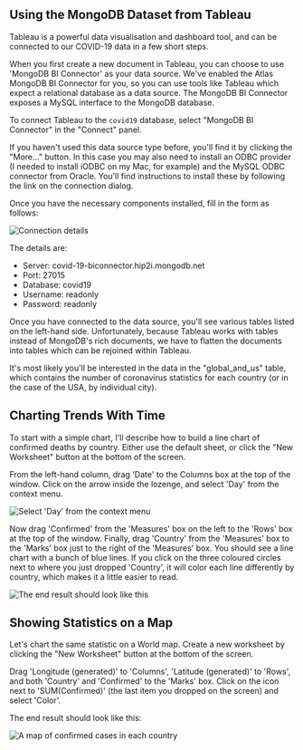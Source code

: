 ## Using the MongoDB Dataset from Tableau

Tableau is a powerful data visualisation and dashboard tool,
and can be connected to our COVID-19 data in a few short steps.

When you first create a new document in Tableau, you can choose to use 'MongoDB BI Connector' as your data source.
We've enabled the Atlas MongoDB BI Connector for you, so you can use tools like Tableau which expect a relational database as a data source.
The MongoDB BI Connector exposes a MySQL interface to the MongoDB database.

To connect Tableau to the `covid19` database, select "MongoDB BI Connector" in the "Connect" panel.

If you haven't used this data source type before, you'll find it by clicking the "More..." button.
In this case you may also need to install an ODBC provider (I needed to install iODBC on my Mac, for example) and the MySQL ODBC connector from Oracle. You'll find instructions to install these by following the link on the connection dialog.

Once you have the necessary components installed,  fill in the form as follows:

![Connection details](images/connect_dialog.png)

The details are:

- Server: covid-19-biconnector.hip2i.mongodb.net
- Port: 27015
- Database: covid19
- Username: readonly
- Password: readonly

Once you have connected to the data source, you'll see various tables listed on the left-hand side. Unfortunately, because Tableau works with tables instead of MongoDB's rich documents, we have to flatten the documents into tables which can be rejoined within Tableau.

It's most likely you'll be interested in the data in the "global_and_us" table, which contains the number of coronavirus statistics for each country (or in the case of the USA, by individual city).

## Charting Trends With Time

To start with a simple chart, I'll describe how to build a line chart of confirmed deaths by country. Either use the default sheet, or click the "New Worksheet" button at the bottom of the screen.

From the left-hand column, drag 'Date' to the Columns box at the top of the window. Click on the arrow inside the lozenge, and select 'Day' from the context menu.

![Select 'Day' from the context menu](images/day_date.png)

Now drag 'Confirmed' from the 'Measures' box on the left to the 'Rows' box at the top of the window. Finally, drag 'Country' from the 'Measures' box to the 'Marks' box just to the right of the 'Measures' box. You should see a line chart with a bunch of blue lines. If you click on the three coloured circles next to where you just dropped 'Country', it will color each line differently by country, which makes it a little easier to read.

![The end result should look like this](images/line_chart.png)

## Showing Statistics on a Map

Let's chart the same statistic on a World map. Create a new worksheet by clicking the "New Worksheet" button at the bottom of the screen. 

Drag 'Longitude (generated)' to 'Columns', 'Latitude (generated)' to 'Rows', and both 'Country' and 'Confirmed' to the 'Marks' box.  Click on the icon next to 'SUM(Confirmed)' (the last item you dropped on the screen) and select 'Color'.

The end result should look like this:

![A map of confirmed cases in each country](images/map.png)